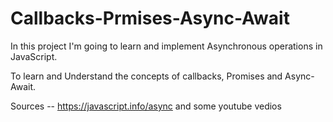 # Callbacks-Prmises-Async-Await
In this project I'm going to learn and implement Asynchronous operations in JavaScript.

To learn and Understand the concepts of callbacks, Promises and Async-Await.

Sources -- https://javascript.info/async  and some youtube vedios

